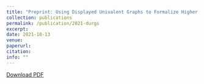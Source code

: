 ```yaml
---
title: "Preprint: Using Displayed Univalent Graphs to Formalize Higher Groups in Univalent Foundations"
collection: publications
permalink: /publication/2021-durgs
excerpt:
date: 2021-10-13
venue:
paperurl: 
citation:
info: ""
---
```


[Download PDF](/files/durgs.pdf)